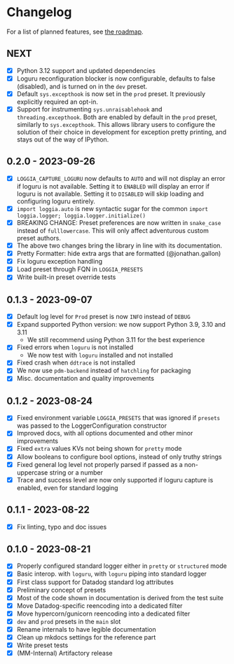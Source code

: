 # Changelog

For a list of planned features, see [the roadmap](ROADMAP.md).

## NEXT

- [X] Python 3.12 support and updated dependencies
- [X] Loguru reconfiguration blocker is now configurable, defaults to false (disabled),
      and is turned on in the `dev` preset.
- [X] Default `sys.excepthook` is now set in the `prod` preset. It previously explicitly
      required an opt-in.
- [X] Support for instrumenting `sys.unraisablehook` and `threading.excepthook`. Both are
      enabled by default in the `prod` preset, similarly to `sys.excepthook`. This allows
      library users to configure the solution of their choice in development for exception
      pretty printing, and stays out of the way of IPython.

## 0.2.0 - 2023-09-26

- [X] `LOGGIA_CAPTURE_LOGURU` now defaults to `AUTO` and will not display an
      error if loguru is not available. Setting it to `ENABLED` will display an
      error if loguru is not available. Setting it to `DISABLED` will skip
      loading and configuring loguru entirely.
- [X] `import loggia.auto` is new syntactic sugar for the common
      `import loggia.logger; loggia.logger.initialize()`
- [X] BREAKING CHANGE: Preset preferences are now written in `snake_case` instead
      of `fulllowercase`. This will only affect adventurous custom preset authors.
- [X] The above two changes bring the library in line with its documentation.
- [X] Pretty Formatter: hide extra args that are formatted (@jonathan.gallon)
- [X] Fix loguru exception handling
- [X] Load preset through FQN in `LOGGIA_PRESETS`
- [X] Write built-in preset override tests

## 0.1.3 - 2023-09-07

- [X] Default log level for `Prod` preset is now `INFO` instead of `DEBUG`
- [X] Expand supported Python version: we now support Python 3.9, 3.10 and 3.11
  - We still recommend using Python 3.11 for the best experience
- [X] Fixed errors when `loguru` is not installed
  - We now test with `loguru` installed and not installed
- [X] Fixed crash when `ddtrace` is not installed
- [X] We now use `pdm-backend` instead of `hatchling` for packaging
- [X] Misc. documentation and quality improvements

## 0.1.2 - 2023-08-24

- [X] Fixed environment variable `LOGGIA_PRESETS` that was ignored if `presets` was passed to the LoggerConfiguration constructor
- [X] Improved docs, with all options documented and other minor improvements
- [X] Fixed `extra` values KVs not being shown for `pretty` mode
- [X] Allow booleans to configure bool options, instead of only truthy strings
- [X] Fixed general log level not properly parsed if passed as a non-uppercase string or a number
- [X] Trace and success level are now only supported if loguru capture is enabled, even for standard logging

## 0.1.1 - 2023-08-22

- [X] Fix linting, typo and doc issues

## 0.1.0 - 2023-08-21

- [x] Properly configured standard logger either in `pretty` or `structured` mode
- [x] Basic interop. with `loguru`, with `loguru` piping into standard logger
- [x] First class support for Datadog standard log attributes
- [x] Preliminary concept of presets
- [x] Most of the code shown in documentation is derived from the test suite
- [x] Move Datadog-specific reencoding into a dedicated filter
- [x] Move hypercorn/gunicorn reencoding into a dedicated filter
- [x] `dev` and `prod` presets in the `main` slot
- [x] Rename internals to have legible documentation
- [x] Clean up mkdocs settings for the reference part
- [x] Write preset tests
- [X] (MM-Internal) Artifactory release

